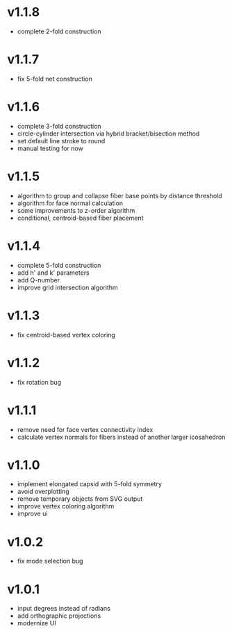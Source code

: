 # v1.1.8

-   complete 2-fold construction

# v1.1.7

-   fix 5-fold net construction

# v1.1.6

-   complete 3-fold construction
-   circle-cylinder intersection via hybrid bracket/bisection method
-   set default line stroke to round
-   manual testing for now

# v1.1.5

-   algorithm to group and collapse fiber base points by distance threshold
-   algorithm for face normal calculation
-   some improvements to z-order algorithm
-   conditional, centroid-based fiber placement

# v1.1.4

-   complete 5-fold construction
-   add h' and k' parameters
-   add Q-number
-   improve grid intersection algorithm

# v1.1.3

-   fix centroid-based vertex coloring

# v1.1.2

-   fix rotation bug

# v1.1.1

-   remove need for face vertex connectivity index
-   calculate vertex normals for fibers instead of another larger icosahedron

# v1.1.0

-   implement elongated capsid with 5-fold symmetry
-   avoid overplotting
-   remove temporary objects from SVG output
-   improve vertex coloring algorithm
-   improve ui

# v1.0.2

-   fix mode selection bug

# v1.0.1

-   input degrees instead of radians
-   add orthographic projections
-   modernize UI
